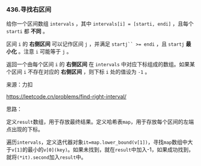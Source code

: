 ### 436.寻找右区间

给你一个区间数组 `intervals` ，其中 `intervals[i] = [starti, endi]` ，且每个 `starti` 都 **不同** 。

区间 `i` 的 **右侧区间** 可以记作区间 `j` ，并满足 `startj`` >= endi` ，且 `startj` **最小化** 。注意 `i` 可能等于 `j` 。

返回一个由每个区间 `i` 的 **右侧区间** 在 `intervals` 中对应下标组成的数组。如果某个区间 `i` 不存在对应的 **右侧区间** ，则下标 `i` 处的值设为 `-1` 。

来源：力扣

https://leetcode.cn/problems/find-right-interval/



思路：

​		定义`result`数组，用于存放最终结果。定义哈希表`map`，用于存放每个区间的左端点出现的下标。

​		遍历`intervals`，定义迭代器对象`it=map.lower_bound(v[1])`，寻找`map`数组中大于`v[1]`的最小的`v[0](key)`。如果未找到，就在`result`中加入-1，如果成功找到，就将`(*it).second`加入`result`中。